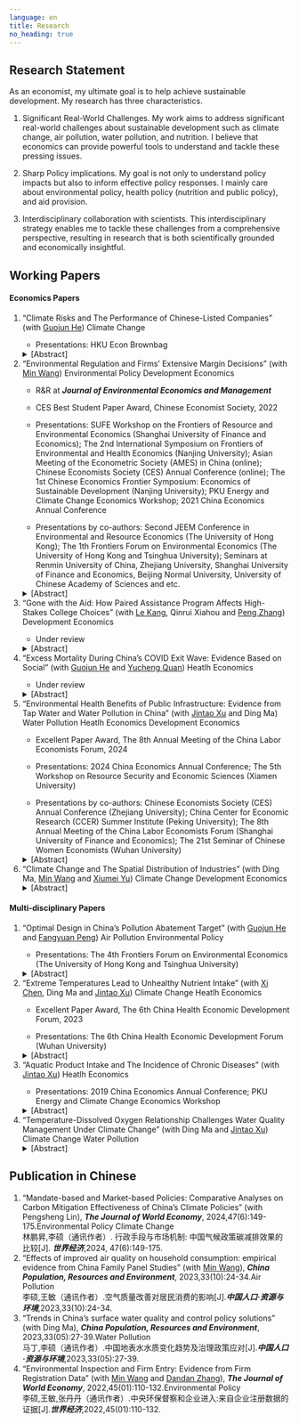 ```yaml
---
language: en
title: Research
no_heading: true
---
```


## Research Statement
As an economist, my ultimate goal is to help achieve sustainable development. My research has three characteristics.

1. Significant Real-World Challenges. My work aims to address significant real-world challenges about sustainable development such as climate change, air pollution, water pollution, and nutrition. I believe that economics can provide powerful tools to understand and tackle these pressing issues.

2. Sharp Policy implications. My goal is not only to understand policy impacts but also to inform effective policy responses. I mainly care about environmental policy, health policy (nutrition and public policy), and aid provision.

3. Interdisciplinary collaboration with scientists. This interdisciplinary strategy enables me to tackle these challenges from a comprehensive perspective, resulting in research that is both scientifically grounded and economically insightful.

## Working Papers

#### Economics Papers

<ol>
<li> “Climate Risks and The Performance of Chinese-Listed Companies” (with <a href="https://www.guojunhe.com/">Guojun He</a>) <span class="label label-a">Climate Change</span></li>
<ul><li>Presentations: HKU Econ Brownbag</li></ul>
<span class="glyphicon glyphicon-star" aria-hidden="true"></span> <details><summary>[Abstract]</summary>This paper investigates the impact of physical climate risks on the performance of publicly listed companies in China over nearly two decades. We collect comprehensive climate risk data from multiple sources, including extreme high and low temperatures, droughts, floods, and typhoons, and incorporate various forms of physical climate risks into our analysis. Employing a two-way fixed effects model for company-by-year panel data, we analyze the effects of these risks on company profitability, measured by Return on Assets (ROA). Our findings indicate that the exposure of subsidiaries to climate risks has a significantly negative impact on profitability, while the exposure of headquarters is inconsequential. We also examine the adaptation strategies employed by companies in response to climate risks and find that aggregate-level adaptation outperforms firm-specific counterparts in China. The paper further investigates the stock market’s reaction to physical climate risks and reveals that the stock market has scarcely accounted for the impacts of these risks in comparison to the measure of accounting profitability. Our study contributes to the climate finance literature by providing evidence of the effects of physical climate risks on company performance in China and highlighting the importance of considering subsidiaries’ climate risks and adaptation strategies.</details>


<li>“Environmental Regulation and Firms’ Extensive Margin Decisions” (with <a href="https://en.nsd.pku.edu.cn/faculty/fulltime/w/240007.htm">Min Wang</a>) <span class="label label-d">Environmental Policy</span> <span class="label label-f">Development Economics</span></li>
<ul><li>R&R at <b><i>Journal of Environmental Economics and Management</i></b></li></ul>
<ul><li>CES Best Student Paper Award, Chinese Economist Society, 2022</li></ul>
<ul><li>Presentations: SUFE Workshop on the Frontiers of Resource and Environmental Economics (Shanghai University of Finance and Economics); The 2nd International Symposium on Frontiers of Environmental and Health Economics (Nanjing University); Asian Meeting of the Econometric Society (AMES) in China (online); Chinese Economists Society (CES) Annual Conference (online); The 1st Chinese Economics Frontier Symposium: Economics of Sustainable Development (Nanjing University); PKU Energy and Climate Change Economics Workshop; 2021 China Economics Annual Conference</li></ul>
<ul><li>Presentations by co-authors: Second JEEM Conference in Environmental and Resource Economics (The University of Hong Kong); The 1th Frontiers Forum on Environmental Economics (The University of Hong Kong and Tsinghua University); Seminars at Renmin University of China, Zhejiang University, Shanghai University of Finance and Economics, Beijing Normal University, University of Chinese Academy of Sciences and etc.</li></ul>
<details><summary>[Abstract]</summary>The paper explores the impacts of environmental regulation on Chinese firms’ extensive margin decisions and consequent changes in the market structure of regulated industries. Although environmental regulation deters firm entry and increases firm exit, it asymmetrically targets entrants more than incumbents. Through the market selection mechanism, large and private entrants are less inclined to enter the market in response to regulation, while small incumbents are more likely to exit. We finally examine whether incumbents in regulated cities adjust their inter-city investments to non-regulated cities and find no significant results, alleviating concerns regarding the regulation’s spatial spillover effects.</details>


<li>“Gone with the Aid: How Paired Assistance Program Affects High-Stakes College Choices” (with <a href="sites.google.com/view/lekang/home">Le Kang</a>, Qinrui Xiahou and <a href="https://pengzhang.weebly.com">Peng Zhang</a>) <span class="label label-f">Development Economics</span></li>
<ul><li>Under review</li></ul>
<details><summary>[Abstract]</summary>As the world contends with persistent poverty and losses from natural disasters, the provision of aid becomes increasingly vital. However, the empirical examination of the mutual benefits of aid is complicated due to endogeneity concerns. This paper provides a novel perspective on the unintended consequences of aid by exploring a post-earthquake reconstruction program in China. Leveraging the quasi-random pair assignment, we find a 40% increase in students from aided counties choosing universities in donor provinces, with stronger responses from high-achieving and engineering students. Besides, attending universities in donor provinces can increase students’ likelihood of migrating to these provinces and lifetime earnings by 26.43%. This paper underscores the potential benefits of aid for both providers and recipients: providers can attract skilled individuals and garner affinity from aided regions, and recipients can experience lifelong benefits.</details>


<li>“Excess Mortality During China’s COVID Exit Wave: Evidence Based on Social” (with <a href="https://www.guojunhe.com/">Guojun He</a> and <a href="https://www.yuchengquan.com/">Yucheng Quan</a>) <span class="label label-e">Heatlh Economics</span></li>
<ul><li>Under review</li></ul>
<details><summary>[Abstract]</summary>China experienced a nationwide transmission of COVID-19 after the government abandoned its stringent zero-COVID policy in December 2022. Based on a manually collected dataset of elite deaths in China, this paper presents the first ex-post estimate of excess mortality during China’s COVID exit wave. We find a significant increase in excess mortality in late 2022 and early 2023, with the peak weekly excess mortality for those above age 65 increasing by over 10-fold. However, the elevated mortality returned to the pre-pandemic level in four to five weeks. We further estimate that there were at least 1.44 million during China’s COVID pandemic, driven mostly by the exit wave. Nevertheless, China’s total mortality cost during the pandemic remains low relative to comparable countries, because COVID-19 was under control most of the time from 2020 to 2022. We provide a case study showing how to use elite information to infer population excess mortality.</details>


<li>“Environmental Health Benefits of Public Infrastructure: Evidence from Tap Water and Water Pollution in China” (with <a href="https://en.nsd.pku.edu.cn/faculty/fulltime/x/239550.htm">Jintao Xu</a> and Ding Ma) <span class="label label-b">Water Pollution</span> <span class="label label-e">Heatlh Economics</span> <span class="label label-f">Development Economics</span></li>
<ul><li>Excellent Paper Award, The 8th Annual Meeting of the China Labor Economists Forum, 2024</li></ul>
<ul><li>Presentations: 2024 China Economics Annual Conference; The 5th Workshop on Resource Security and Economic Sciences (Xiamen University)</li></ul>
<ul><li>Presentations by co-authors: Chinese Economists Society (CES) Annual Conference (Zhejiang University); China Center for Economic Research (CCER) Summer Institute (Peking University); The 8th Annual Meeting of the China Labor Economists Forum (Shanghai University of Finance and Economics); The 21st Seminar of Chinese Women Economists (Wuhan University)</li></ul>
<details><summary>[Abstract]</summary>Based on data from the China Health and Nutrition Survey and Surface Water Quality Weekly Report, we estimate the effects of water pollution, tap water, and their interaction on individual health status. Using the panel IV regression method, we find that water pollution significantly increases the morbidity rate, while ignoring the different levels of pollution exposure caused by the use of tap water may lead to a serious underestimate of the impact of water pollution. Regression results show that tap water can offset about 60% of the negative health effects of water pollution, and the non-offsetting part may come from pollutants that cannot be eliminated by treatment processes in waterworks. Further analysis finds that the long-term health benefits of tap water are one order of magnitude higher than the short-term health benefits, suggesting that sustained water quality improvement has a long-term impact on health. Finally, comparing the disease cost and the total health cost caused by water pollution, we find that nearly 2/3 of the health cost can be attributed to the disease cost. As one of the most important infrastructure investments, the adoption of tap water greatly eliminates the negative impact of water pollution on the health of Chinese residents. This has important general implications for low-income countries with a low proportion of tap water supply.</details>


<li>“Climate Change and The Spatial Distribution of Industries” (with Ding Ma, <a href="https://en.nsd.pku.edu.cn/faculty/fulltime/w/240007.htm">Min Wang</a> and <a href="https://csxy.zuel.edu.cn/2019/1104/c7501a227525/page.htm">Xiumei Yu</a>) 
<span class="label label-a">Climate Change</span> <span class="label label-f">Development Economics</span></li>
<details><summary>[Abstract]</summary>This paper explores the impacts of long-term temperature changes on the spatial distribution of industries, focusing on temperature effects on firm entry and exit. Using the information on all firms registered in China, we find a robust inverted U-shaped relationship between temperature change and firm entry and a significant relationship between high temperature and firm exit. This result indicates that extreme cold or hot temperatures reduce firm entry and increase firm exit. The effects are more significant for large firms and differ across sectors. In response to extreme temperatures, firms may migrate across regions through inter-regional equity investments to create new firms. The long-run projection shows that climate change may significantly reshape the spatial distribution of industries.</details>
</ol>

#### Multi-disciplinary Papers

<ol>
<li>“Optimal Design in China’s Pollution Abatement Target” (with <a href="https://www.guojunhe.com/">Guojun He</a> and <a href="https://www.fangyuanpeng.com/home">Fangyuan Peng</a>) <span class="label label-c">Air Pollution</span> <span class="label label-d">Environmental Policy</span></li>
<ul><li>Presentations: The 4th Frontiers Forum on Environmental Economics (The University of Hong Kong and Tsinghua University)</li></ul>
<details><summary>[Abstract]</summary>Addressing air pollution is a critical challenge. Traditional air pollution regulations chiefly focus on areas with the highest pollution levels. However, the regions with the most significant pollution levels may not always be the primary contributors to nationwide pollution due to the long-distance transport of air pollutants. This paper uses high-frequency backward trajectory data to examine the spillover effects of PM2.5 pollution in China from 2015 to 2023. The city-pair regression demonstrates a statistically significant positive association between the pollution levels in source and destination cities. Notably, the geographic distribution of air pollution spillover impact substantially diverges from the pattern of PM2.5 concentration, highlighting a discrepancy between local air pollution levels and their national contributions. This study further shows that China’s past city-level PM2.5 reduction targets were mainly based on PM2.5 concentration rather than the local air pollution’s contribution to national levels, indicating a potential loss in efficiency. Finally, the paper suggests an alternative pollution reduction target allocation strategy that considers spillover effects. The findings imply that China has disproportionately concentrated on the most polluted cities while under-responding to many less-polluted cities with significant spillover impacts.</details>


<li>“Extreme Temperatures Lead to Unhealthy Nutrient Intake” (with <a href="https://ysph.yale.edu/profile/xi-chen/">Xi Chen</a>, Ding Ma and <a href="https://en.nsd.pku.edu.cn/faculty/fulltime/x/239550.htm">Jintao Xu</a>)  <span class="label label-a">Climate Change</span> <span class="label label-e">Heatlh Economics</span></li>
<ul><li>Excellent Paper Award, The 6th China Health Economic Development Forum, 2023</li></ul>
<ul><li>Presentations: The 6th China Health Economic Development Forum (Wuhan University)</li></ul>
<details><summary>[Abstract]</summary>Climate change-induced extreme temperatures threaten agriculture and exacerbate global food insecurity. While the temperature effects on food supply are well-known, we provide the first evidence of short-term fluctuations in extreme temperatures influencing food consumption and nutrition intake in China over two decades. The fixed effect models demonstrate that extreme heat reduces carbohydrate and protein intake without affecting fat consumption, whereas cold weather increases all of them and has a largest effect on fat consumption. Vegetable consumption significantly decreases during extreme heat, while dried legume intake notably increases during extreme cold. In contrast, cereal consumption peaks on hot days and declines on cold days. This paper reveals that air conditioners, fans, and heating systems effectively mitigate the impact of temperature extremes, while refrigerators offer minimal benefits. Thus, biological appetite, rather than food accessibility, primarily drives nutrient intake during extreme temperatures. Besides, rural, low-income, male, and child populations exhibit lower vulnerability. Our study suggests climate change may highly decrease the intake of carbohydrate and protein, but not in the same proportion as fat, offering a novel perspective on the temperature-health nexus.</details>


<li>“Aquatic Product Intake and The Incidence of Chronic Diseases” (with <a href="https://en.nsd.pku.edu.cn/faculty/fulltime/x/239550.htm">Jintao Xu</a>) <span class="label label-e">Heatlh Economics</span></li>
<ul><li>Presentations: 2019 China Economics Annual Conference; PKU Energy and Climate Change Economics Workshop</li></ul>
<details><summary>[Abstract]</summary>This paper employs a Cox proportional hazard model to examine the impact of aquatic product consumption on the risk of four noncommunicable diseases (NCDs) in China, including hypertension, diabetes, heart attack, and stroke. Since the effect of food consumption on health outcomes may be nonlinear, this paper utilizes a nonparametric binned approach to encapsulate the nonlinear effect of aquatic product consumption, exploring the optimal level of intake. Our findings suggest that, compared to no aquatic product intake, consuming less than 100 g/week of aquatic products significantly diminishes the risk of most NCDs. However, we did not find substantial evidence supporting the recommended amount (280-525 g per week) of aquatic product consumption suggested by the Chinese dietary guidelines. This paper has significant implications for diet and nutrition policies.</details>

<li>“Temperature-Dissolved Oxygen Relationship Challenges Water Quality Management Under Climate Change” (with Ding Ma and <a href="https://en.nsd.pku.edu.cn/faculty/fulltime/x/239550.htm">Jintao Xu</a>) <span class="label label-a">Climate Change</span> <span class="label label-b">Water Pollution</span></li>
<details><summary>[Abstract]</summary>Climate change significantly affects various pollution issues, including water quality. This paper explores the influence of temperature on water pollution indicators using a dataset from almost 150 water monitoring stations in China from 2004 to 2017. The study reveals a dominant correlation between dissolved oxygen concentration and air temperature, significantly affecting the seasonal patterns of water pollution indicators. The paper further highlights the potential bias in water quality assessments due to this temperature-dissolved oxygen relationship, leading to the overestimation of water toxicity in hot environments. The study recommends revising water quality standards to account for this correlation and suggests using dissolved oxygen saturation or concentration as indicators based on the purpose of the water source. The research underscores the crucial role of climate change in water quality management and has significant implications for sustainable development goals, emphasizing the need for integrated solutions. This paper contributes to understanding climate change’s impact on water quality and offers valuable insights for policymakers and environmental conservation efforts.</details>
</ol>

## Publication in Chinese

<ol>
<li>“Mandate-based and Market-based Policies: Comparative Analyses on Carbon Mitigation Effectiveness of China’s Climate Policies” (with Pengsheng Lin), <b><i>The Journal of World Economy</i></b>, 2024,47(6):149-175.<span class="label label-d">Environmental Policy</span> <span class="label label-a">Climate Change</span></li>
林鹏昇,李硕（通讯作者）. 行政手段与市场机制: 中国气候政策碳减排效果的比较[J]. <b><i>世界经济</i></b>,2024, 47(6):149-175.

<li>“Effects of improved air quality on household consumption: empirical evidence from China Family Panel Studies” (with <a href="https://en.nsd.pku.edu.cn/faculty/fulltime/w/240007.htm">Min Wang</a>), <b><i>China Population, Resources and Environment</i></b>, 2023,33(10):24-34.<span class="label label-c">Air Pollution</span></li>
李硕,王敏（通讯作者）.空气质量改善对居民消费的影响[J].<b><i>中国人口·资源与环境</i></b>,2023,33(10):24-34.

<li>“Trends in China’s surface water quality and control policy solutions” (with Ding Ma), <b><i>China Population, Resources and Environment</i></b>, 2023,33(05):27-39.<span class="label label-b">Water Pollution</span>
</li>马丁,李硕（通讯作者）.中国地表水水质变化趋势及治理政策应对[J].<b><i>中国人口·资源与环境</i></b>,2023,33(05):27-39.

<li>“Environmental Inspection and Firm Entry: Evidence from Firm Registration Data” (with <a href="https://en.nsd.pku.edu.cn/faculty/fulltime/w/240007.htm">Min Wang</a> and <a href="https://www.nsd.pku.edu.cn/szdw/qzjs/z/262201.htm">Dandan Zhang</a>), <b><i>The Journal of World Economy</i></b>, 2022,45(01):110-132.<span class="label label-d">Environmental Policy</span></li>
李硕,王敏,张丹丹（通讯作者）.中央环保督察和企业进入:来自企业注册数据的证据[J].<b><i>世界经济</i></b>,2022,45(01):110-132.
</ol>
